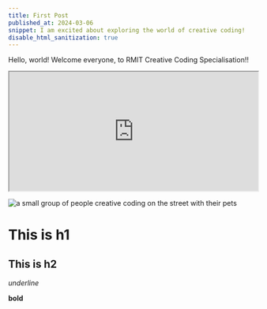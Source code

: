 ```yaml
---
title: First Post
published_at: 2024-03-06
snippet: I am excited about exploring the world of creative coding!
disable_html_sanitization: true
---
```


Hello, world! Welcome everyone, to RMIT Creative Coding Specialisation!! 

<iframe src="https://editor.p5js.org/s4002155/full/MG7Twp_rE" width="100%" height="242"></iframe>

![a small group of people creative coding on the street with their pets](/240306_first_post/background1.png)

# This is h1

## This is h2

_underline_

**bold**
